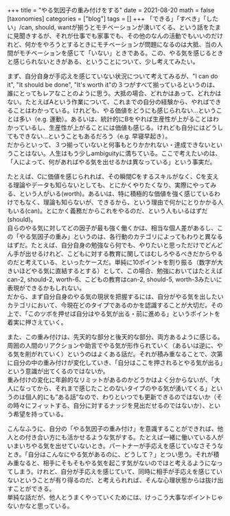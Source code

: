 +++
title = "やる気因子の重み付けをする"
date = 2021-08-20
math = false
[taxonomies]
categories = ["blog"]
tags = []
+++
「できる」「すべき」「したい」/can, should, wantが揃うとモチベーションが湧いてくる、という話をたまに見聞きするが、それが仕事でも家事でも、その他のなんの活動でもいいのだけれど、何かをやろうとするときにモチベーションが問題になるのは大抵、当の人間がモチベーションを感じて「いない」ときである。この、やる気を感じるときと感じられないときがある、ということについて、少し考えてみたい。

まず、自分自身が手応えを感じていない状況について考えてみるが、"I can do it", "It should be done", "It's worth it"の３つがすべて揃っているというのは、誰にとってもレアなことのように思う。大抵の場合、どれかはあって、どれかはない。たとえばAという作業について、これまでの自分の経験から、やればできることはわかっている。けれども、やる価値をどうにも感じられない…ということは多い（e.g. 運動）。あるいは、統計的にBをやれば生産性が上がることはわかっているし、生産性が上がることには価値も感じる。けれども自分にはどうしてもできない…ということもあるだろう（e.g. 早寝早起き）。  
だからといって、３つ揃っていないと何事もとりかかれない・達成できないということはない。人生はもう少しambiguityに満ちている。ここで考えたいのは、「人によって、何があればやる気を出せるかは異なっている」という事実だ。

たとえば、Cに価値を感じられれば、その瞬間Cをするスキルがなく、Cを支える理論やデータも知らないとしても、とにかくやりたくなり、実際にやってみる、という人がいる(worth)。あるいは、特に積極的な価値を強く感じているわけでもなく、理論も知らないが、できるから、という理由で何かにとりかかる人もいる(can)。とにかく義務だからこれをやるのだ、という人もいるはずだ(should)。  
自らのやる気に対してどの因子が最も強く働くかは、相当な個人差があるし、この「やる気因子の重み」というのは、各行動のカテゴリによってもわりと異なるはずだ。たとえば、自分自身の勉強なら何でも、やりたいと思っただけでどんどん手が出せるけれど、こどもに対する教育に関してはむしろやるべきだからやるのだと考えている、といったケースだ。単純に10ポイントを割り振る（数字が大きいほどやる気に直結するとする）として、この場合、勉強においてはたとえばcan-2, should-2, worth-6、こどもの教育はcan-2, should-5, worth-3みたいに表現ができるかもしれない。  
だから、まず自分自身のやる気の現状を把握するには、自分がやる気を出したいカテゴリにおいて、今現在どのタイプであるのかを認識することが大切だ。その上で、「このツボを押せば自分はやる気が出る・前に進める」というポイントを着実に押さえていく。

また、この重み付けは、先天的な部分と後天的な部分、両方あるように感じる。周囲の人間のリアクションや助言でやる気が形作られていく（あるいは逆に、やる気を削がれていく）というのはよくある話だ。それが積み重なることで、次第に自分の中の重み付けが変化していき、「自分はここを押されるとやる気が出る」という意識が出てくるのではないか。  
重み付けの変化に年齢的なリミットがあるのかどうかはよく分からないが、「大人になってから、それまで感じたことのないタイプのやる気が湧いてくる」というのは個人的にも”ある話”なので、わりといつでも更新できるのではないか（その時々にフィットする、自分に対するナッジを見出だせるのではないか）、という希望を持っている。

こんなふうに、自分の「やる気因子の重み付け」を意識することができれば、他人との付き合い方にも活かせるような気がする。たとえば一緒に働いている人がいまいちやる気を出せていないとき。パートナーが手応えを感じていなさそうなとき。「自分はこんなにやる気があるのに、どうして？」とつい思う。それが積み重なると、相手にそもそもやる気を起こす気がないのではと考えるようになってしまう。けれど、自分が手応えを感じていて、同時に相手が手応えを感じていないということが有り得るのだ、と考えられれば、そんな心理状態からは抜け出すことができる。  
単純な話だが、他人とうまくやっていくためには、けっこう大事なポイントじゃないかなと思っている。
